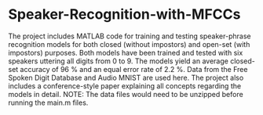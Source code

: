 # Speaker-Recognition-with-MFCCs

The project includes MATLAB code for training and testing speaker-phrase recognition models for both closed (without impostors) and open-set (with impostors) purposes. Both models have been trained and tested with six speakers uttering all digits from 0 to 9. The models yield an average closed-set accuracy of 96 % and an equal error rate of 2.2 %. Data from the Free Spoken Digit Database and Audio MNIST are used here. The project also includes a conference-style paper explaining all concepts regarding the models in detail. 
NOTE: The data files would need to be unzipped before running the main.m files.
